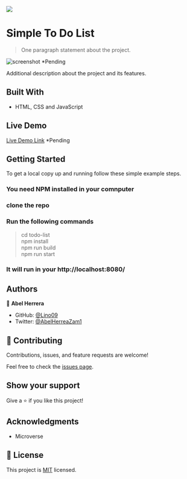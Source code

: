 ![](https://img.shields.io/badge/Microverse-blueviolet)

# Simple To Do List

> One paragraph statement about the project.

![screenshot](./app_screenshot.png)  *Pending

Additional description about the project and its features.

## Built With

- HTML, CSS and JavaScript

## Live Demo

[Live Demo Link](https://livedemo.com) *Pending


## Getting Started

To get a local copy up and running follow these simple example steps.

### You need NPM installed in your comnputer

### clone the repo

### Run the following commands

> cd todo-list <br>
 npm install <br>
 npm run build <br>
 npm run start

### It will run in your http://localhost:8080/



## Authors

👤 **Abel Herrera**

- GitHub: [@Lino09](https://github.com/Lino09)
- Twitter: [@AbelHerreaZam1](https://twitter.com/AbelHerreaZam1)



## 🤝 Contributing

Contributions, issues, and feature requests are welcome!

Feel free to check the [issues page](../../issues/).

## Show your support

Give a ⭐️ if you like this project!

## Acknowledgments

- Microverse

## 📝 License

This project is [MIT](./MIT.md) licensed.
